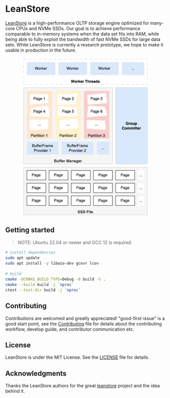 # LeanStore

[LeanStore](https://db.in.tum.de/~leis/papers/leanstore.pdf) is a
high-performance OLTP storage engine optimized for many-core CPUs and NVMe SSDs.
Our goal is to achieve performance comparable to in-memory systems when the data
set fits into RAM, while being able to fully exploit the bandwidth of fast NVMe
SSDs for large data sets. While LeanStore is currently a research prototype, we
hope to make it usable in production in the future.

<div align='center'>
<img align="center" height='500' src="./docs/images/Architecture.jpg" />
</div>

## Getting started

> NOTE: Ubuntu 22.04 or newer and GCC 12 is required.

```sh
# install dependencies
sudo apt update
sudo apt install -y libaio-dev gcovr lcov

# build
cmake -DCMAKE_BUILD_TYPE=Debug -B build -S .
cmake --build build -j `nproc`
ctest --test-dir build -j `nproc`
```

## Contributing

Contributions are welcomed and greatly appreciated! "good-first-issue" is a good
start point, see the [Contributing](./Contributing.md) file for details about the contributing
workflow, develop guide, and contributor communication etc.

## License

LeanStore is under the MIT License. See the [LICENSE](./LICENSE) file for
details.

## Acknowledgments

Thanks the LeanStore authors for the great
[leanstore](http://github.com/leanstore/leanstore) project and the idea behind
it.
